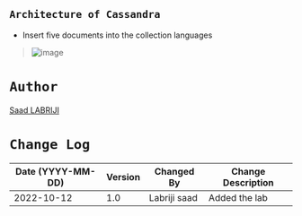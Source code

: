 ## `Architecture of Cassandra`

- Insert five documents into the collection languages
>![image](https://user-images.githubusercontent.com/74627083/195308790-2f0267f5-cec0-468e-9a4e-8a250bf1985f.png)



# `Author`
<a href="https://www.linkedin.com/in/labrijisaad/" target="_blank">Saad LABRIJI</a>


# `Change Log`
| Date (YYYY-MM-DD) | Version | Changed By    | Change Description                                 |
| ----------------- | ------- | ------------- | -------------------------------------------------- |
| 2022-10-12        | 1.0     | Labriji saad  | Added the lab                                      |



